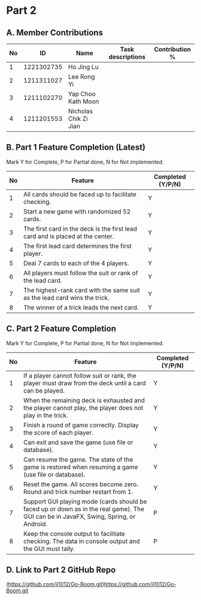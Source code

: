 # Part 2

## A. Member Contributions

No | ID         | Name                  | Task descriptions | Contribution % |
-- | ---------- | ----------------------| ----------------- | ---------------|
1  | 1221302735 | Ho Jing Lu            |                   |                |
2  | 1211311027 | Lee Rong Yi           |                   |                |
3  | 1211102270 | Yap Choo Kath Moon    |                   |                |
4  | 1211201553 | Nicholas Chik Zi Jian |                   |                |


## B. Part 1 Feature Completion (Latest)

Mark Y for Complete, P for Partial done, N for Not implemented.

No | Feature                                                                         | Completed (Y/P/N)
-- | ------------------------------------------------------------------------------- | -----------------
1  | All cards should be faced up to facilitate checking.                            | Y
2  | Start a new game with randomized 52 cards.                                      | Y
3  | The first card in the deck is the first lead card and is placed at the center.  | Y
4  | The first lead card determines the first player.                                | Y
5  | Deal 7 cards to each of the 4 players.                                          | Y
6  | All players must follow the suit or rank of the lead card.                      | Y
7  | The highest-rank card with the same suit as the lead card wins the trick.       | Y
8  | The winner of a trick leads the next card.                                      | Y


## C. Part 2 Feature Completion

Mark Y for Complete, P for Partial done, N for Not implemented.

No | Feature                                                                                                                               | Completed (Y/P/N)
-- | ------------------------------------------------------------------------------------------------------------------------------------  | -----------------
1  | If a player cannot follow suit or rank, the player must draw from the deck until a card can be played.                                | Y
2  | When the remaining deck is exhausted and the player cannot play, the player does not play in the trick.                               | Y
3  | Finish a round of game correctly. Display the score of each player.                                                                   | Y
4  | Can exit and save the game (use file or database).                                                                                    | Y
5  | Can resume the game. The state of the game is restored when resuming a game (use file or database).                                   | Y
6  | Reset the game. All scores become zero. Round and trick number restart from 1.                                                        | Y
7  | Support GUI playing mode (cards should be faced up or down as in the real game). The GUI can be in JavaFX, Swing, Spring, or Android. | P
8  | Keep the console output to facilitate checking. The data in console output and the GUI must tally.                                    | P



## D. Link to Part 2 GitHub Repo

(https://github.com/jl1012/Go-Boom.git)https://github.com/jl1012/Go-Boom.git

